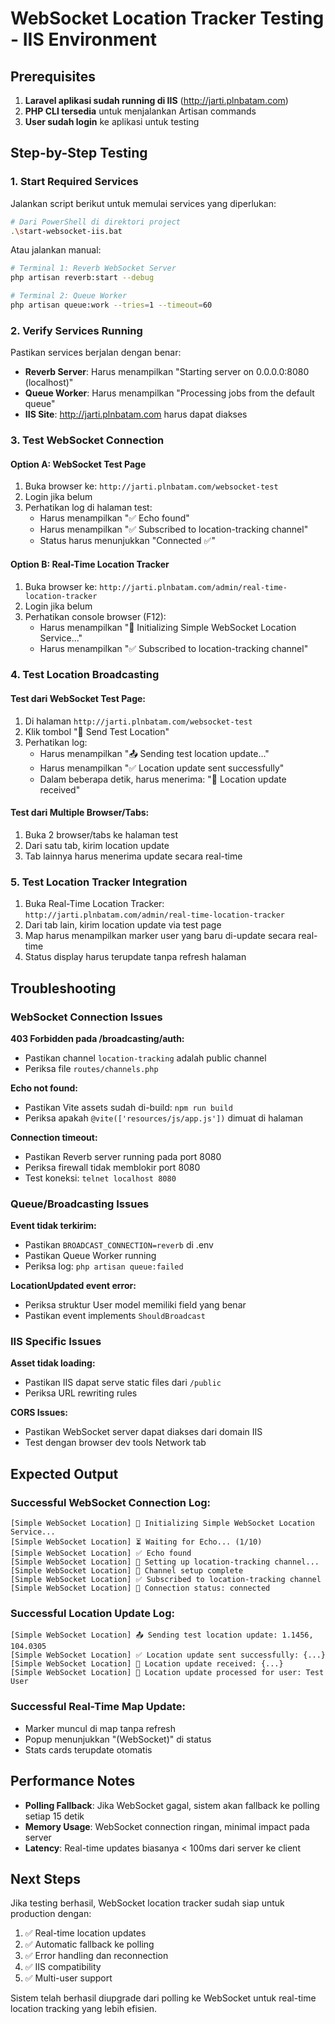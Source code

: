 # WebSocket Location Tracker Testing - IIS Environment

## Prerequisites

1. **Laravel aplikasi sudah running di IIS** (http://jarti.plnbatam.com)
2. **PHP CLI tersedia** untuk menjalankan Artisan commands
3. **User sudah login** ke aplikasi untuk testing

## Step-by-Step Testing

### 1. Start Required Services

Jalankan script berikut untuk memulai services yang diperlukan:

```bash
# Dari PowerShell di direktori project
.\start-websocket-iis.bat
```

Atau jalankan manual:

```bash
# Terminal 1: Reverb WebSocket Server
php artisan reverb:start --debug

# Terminal 2: Queue Worker
php artisan queue:work --tries=1 --timeout=60
```

### 2. Verify Services Running

Pastikan services berjalan dengan benar:

- **Reverb Server**: Harus menampilkan "Starting server on 0.0.0.0:8080 (localhost)"
- **Queue Worker**: Harus menampilkan "Processing jobs from the default queue"
- **IIS Site**: http://jarti.plnbatam.com harus dapat diakses

### 3. Test WebSocket Connection

#### Option A: WebSocket Test Page
1. Buka browser ke: `http://jarti.plnbatam.com/websocket-test`
2. Login jika belum
3. Perhatikan log di halaman test:
   - Harus menampilkan "✅ Echo found"
   - Harus menampilkan "✅ Subscribed to location-tracking channel"
   - Status harus menunjukkan "Connected ✅"

#### Option B: Real-Time Location Tracker
1. Buka browser ke: `http://jarti.plnbatam.com/admin/real-time-location-tracker`
2. Login jika belum
3. Perhatikan console browser (F12):
   - Harus menampilkan "🔄 Initializing Simple WebSocket Location Service..."
   - Harus menampilkan "✅ Subscribed to location-tracking channel"

### 4. Test Location Broadcasting

#### Test dari WebSocket Test Page:
1. Di halaman `http://jarti.plnbatam.com/websocket-test`
2. Klik tombol "📍 Send Test Location"
3. Perhatikan log:
   - Harus menampilkan "📤 Sending test location update..."
   - Harus menampilkan "✅ Location update sent successfully"
   - Dalam beberapa detik, harus menerima: "📍 Location update received"

#### Test dari Multiple Browser/Tabs:
1. Buka 2 browser/tabs ke halaman test
2. Dari satu tab, kirim location update
3. Tab lainnya harus menerima update secara real-time

### 5. Test Location Tracker Integration

1. Buka Real-Time Location Tracker: `http://jarti.plnbatam.com/admin/real-time-location-tracker`
2. Dari tab lain, kirim location update via test page
3. Map harus menampilkan marker user yang baru di-update secara real-time
4. Status display harus terupdate tanpa refresh halaman

## Troubleshooting

### WebSocket Connection Issues

**403 Forbidden pada /broadcasting/auth:**
- Pastikan channel `location-tracking` adalah public channel
- Periksa file `routes/channels.php`

**Echo not found:**
- Pastikan Vite assets sudah di-build: `npm run build`
- Periksa apakah `@vite(['resources/js/app.js'])` dimuat di halaman

**Connection timeout:**
- Pastikan Reverb server running pada port 8080
- Periksa firewall tidak memblokir port 8080
- Test koneksi: `telnet localhost 8080`

### Queue/Broadcasting Issues

**Event tidak terkirim:**
- Pastikan `BROADCAST_CONNECTION=reverb` di .env
- Pastikan Queue Worker running
- Periksa log: `php artisan queue:failed`

**LocationUpdated event error:**
- Periksa struktur User model memiliki field yang benar
- Pastikan event implements `ShouldBroadcast`

### IIS Specific Issues

**Asset tidak loading:**
- Pastikan IIS dapat serve static files dari `/public`
- Periksa URL rewriting rules

**CORS Issues:**
- Pastikan WebSocket server dapat diakses dari domain IIS
- Test dengan browser dev tools Network tab

## Expected Output

### Successful WebSocket Connection Log:
```
[Simple WebSocket Location] 🔄 Initializing Simple WebSocket Location Service...
[Simple WebSocket Location] ⏳ Waiting for Echo... (1/10)
[Simple WebSocket Location] ✅ Echo found
[Simple WebSocket Location] 📡 Setting up location-tracking channel...
[Simple WebSocket Location] 🎯 Channel setup complete
[Simple WebSocket Location] ✅ Subscribed to location-tracking channel
[Simple WebSocket Location] 🔗 Connection status: connected
```

### Successful Location Update Log:
```
[Simple WebSocket Location] 📤 Sending test location update: 1.1456, 104.0305
[Simple WebSocket Location] ✅ Location update sent successfully: {...}
[Simple WebSocket Location] 📍 Location update received: {...}
[Simple WebSocket Location] 📍 Location update processed for user: Test User
```

### Successful Real-Time Map Update:
- Marker muncul di map tanpa refresh
- Popup menunjukkan "(WebSocket)" di status
- Stats cards terupdate otomatis

## Performance Notes

- **Polling Fallback**: Jika WebSocket gagal, sistem akan fallback ke polling setiap 15 detik
- **Memory Usage**: WebSocket connection ringan, minimal impact pada server
- **Latency**: Real-time updates biasanya < 100ms dari server ke client

## Next Steps

Jika testing berhasil, WebSocket location tracker sudah siap untuk production dengan:

1. ✅ Real-time location updates
2. ✅ Automatic fallback ke polling
3. ✅ Error handling dan reconnection
4. ✅ IIS compatibility
5. ✅ Multi-user support

Sistem telah berhasil diupgrade dari polling ke WebSocket untuk real-time location tracking yang lebih efisien.
